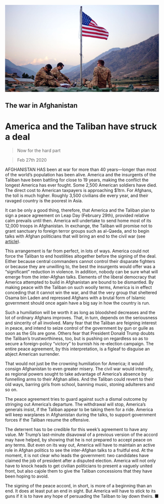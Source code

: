 ![](./images/20200229_LDP001_0.jpg)

## The war in Afghanistan

# America and the Taliban have struck a deal

> Now for the hard part

> Feb 27th 2020

AFGHANISTAN HAS been at war for more than 40 years—longer than most of the world’s population has been alive. America and the insurgents of the Taliban have been battling for close to 19 years, making the conflict the longest America has ever fought. Some 2,500 American soldiers have died. The direct cost to American taxpayers is approaching $1trn. For Afghans, the toll is much higher. Roughly 3,500 civilians die every year, and their ravaged country is the poorest in Asia.

It can be only a good thing, therefore, that America and the Taliban plan to sign a peace agreement on Leap Day (February 29th), provided relative calm prevails until then. America will undertake to send home most of its 12,000 troops in Afghanistan. In exchange, the Taliban will promise not to grant sanctuary to foreign terror groups such as al-Qaeda, and to begin talks with Afghan politicians that will bring an end to the civil war (see [article](https://www.economist.com//asia/2020/02/27/america-and-the-taliban-prepare-to-sign-a-peace-deal)).

This arrangement is far from perfect, in lots of ways. America could not force the Taliban to end hostilities altogether before the signing of the deal. Either because central commanders cannot control their disparate fighters or because they are unwilling to, the best the insurgents would offer was a “significant” reduction in violence. In addition, nobody can be sure what will emerge from the inter-Afghan talks. Elements of the liberal democracy that America attempted to build in Afghanistan are bound to be dismantled. By making peace with the Taliban on such woolly terms, America is in effect conceding that it cannot win the war, and that the very group that sheltered Osama bin Laden and repressed Afghans with a brutal form of Islamic government should once again have a big say in how the country is run.

Such a humiliation will be worth it as long as bloodshed decreases and the lot of ordinary Afghans improves. That, in turn, depends on the seriousness and sincerity of all involved. Many fear that the Taliban are feigning interest in peace, and intend to seize control of the government by gun or guile as soon as the GIs are gone. Others fear that President Donald Trump doubts the Taliban’s trustworthiness, too, but is pushing on regardless so as to secure a foreign-policy “victory” to burnish his re-election campaign. The entire peace agreement, by this interpretation, is a figleaf to disguise an abject American surrender.

That would not just be the crowning humiliation for America; it would consign Afghanistan to even greater misery. The civil war would intensify, as regional powers sought to take advantage of America’s absence by funnelling arms to their Afghan allies. And the Taliban could revert to their old ways, barring girls from school, banning music, stoning adulterers and so on.

The peace agreement tries to guard against such a dismal outcome by stringing out America’s departure. The withdrawal will stop, America’s generals insist, if the Taliban appear to be taking them for a ride. America will keep warplanes in Afghanistan during the talks, to support government forces if the Taliban resume the offensive.

The deterrent has to be credible for this week’s agreement to have any value. Mr Trump’s last-minute disavowal of a previous version of the accord may have helped, by showing that he is not prepared to accept peace on any terms. But even on its way out, America will have to maintain an active role in Afghan politics to see the inter-Afghan talks to a fruitful end. At the moment, it is not clear who leads the government: two candidates have claimed the job of president after a disputed election. America will not only have to knock heads to get civilian politicians to present a vaguely united front, but also cajole them to give the Taliban concessions that they have been hoping to avoid.

The signing of the peace accord, in short, is more of a beginning than an end. It does at least put an end in sight. But America will have to stick to its guns if it is to have any hope of persuading the Taliban to lay down theirs. ■